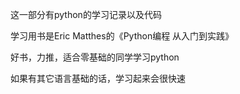 这一部分有python的学习记录以及代码

学习用书是Eric Matthes的《Python编程 从入门到实践》

好书，力推，适合零基础的同学学习python

如果有其它语言基础的话，学习起来会很快速